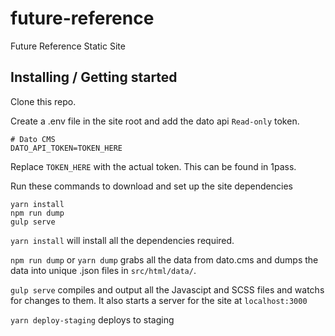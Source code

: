 # future-reference

Future Reference Static Site

## Installing / Getting started

Clone this repo.

Create a .env file in the site root and add the dato api `Read-only` token.

```
# Dato CMS
DATO_API_TOKEN=TOKEN_HERE
```

Replace `TOKEN_HERE` with the actual token. This can be found in 1pass.


Run these commands to download and set up the site dependencies

```shell
yarn install
npm run dump
gulp serve
```

`yarn install` will install all the dependencies required.

`npm run dump` or `yarn dump` grabs all the data from dato.cms and dumps the data into unique .json files in `src/html/data/`.

`gulp serve` compiles and output all the Javascipt and SCSS files and watchs for changes to them. It also starts a server for the site at `localhost:3000`

`yarn deploy-staging` deploys to staging
